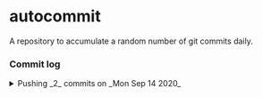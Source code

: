# autocommit

A repository to accumulate a random number of git commits daily.

### Commit log

<details>
    <summary>Pushing _2_ commits on _Mon Sep 14 2020_</summary>

    11:02:46 PM: First commit for the day
    11:12:01 PM: Second commit for the day
</details>

